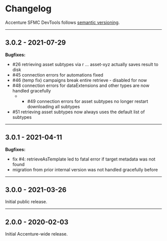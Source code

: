 # Changelog

Accenture SFMC DevTools follows [semantic versioning](https://semver.org/).

---

## 3.0.2 - 2021-07-29

**Bugfixes:**

- #26 retrieving asset subtypes via r ... asset-xyz actually saves result to disk
- #45 connection errors for automations fixed
- #46 (temp fix) campaigns break entire retrieve - disabled for now
- #48 connection errors for dataExtensions and other types are now handled gracefully
  - - #49 connection errors for asset subtypes no longer restart downloading all subtypes
- #51 retrieving asset subtypes now always uses the default list of subtypes

---

## 3.0.1 - 2021-04-11

**Bugfixes:**

- fix #4: retrieveAsTemplate led to fatal error if target metadata was not found
- migration from prior internal version was not handled gracefully before

---

## 3.0.0 - 2021-03-26

Initial public release.

---

## 2.0.0 - 2020-02-03

Initial Accenture-wide release.

